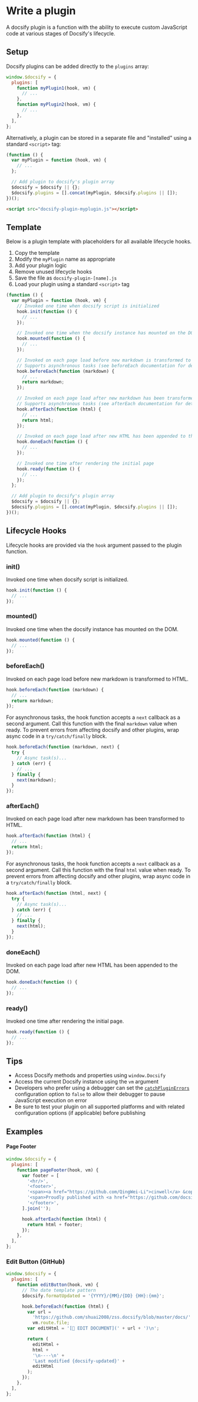 # Write a plugin

A docsify plugin is a function with the ability to execute custom JavaScript code at various stages of Docsify's lifecycle.

## Setup

Docsify plugins can be added directly to the `plugins` array:

```js
window.$docsify = {
  plugins: [
    function myPlugin1(hook, vm) {
      // ...
    },
    function myPlugin2(hook, vm) {
      // ...
    },
  ],
};
```

Alternatively, a plugin can be stored in a separate file and "installed" using a standard `<script>` tag:

```js
(function () {
  var myPlugin = function (hook, vm) {
    // ...
  };

  // Add plugin to docsify's plugin array
  $docsify = $docsify || {};
  $docsify.plugins = [].concat(myPlugin, $docsify.plugins || []);
})();
```

```html
<script src="docsify-plugin-myplugin.js"></script>
```

## Template

Below is a plugin template with placeholders for all available lifecycle hooks.

1. Copy the template
1. Modify the `myPlugin` name as appropriate
1. Add your plugin logic
1. Remove unused lifecycle hooks
1. Save the file as `docsify-plugin-[name].js`
1. Load your plugin using a standard `<script>` tag

```js
(function () {
  var myPlugin = function (hook, vm) {
    // Invoked one time when docsify script is initialized
    hook.init(function () {
      // ...
    });

    // Invoked one time when the docsify instance has mounted on the DOM
    hook.mounted(function () {
      // ...
    });

    // Invoked on each page load before new markdown is transformed to HTML.
    // Supports asynchronous tasks (see beforeEach documentation for details).
    hook.beforeEach(function (markdown) {
      // ...
      return markdown;
    });

    // Invoked on each page load after new markdown has been transformed to HTML.
    // Supports asynchronous tasks (see afterEach documentation for details).
    hook.afterEach(function (html) {
      // ...
      return html;
    });

    // Invoked on each page load after new HTML has been appended to the DOM
    hook.doneEach(function () {
      // ...
    });

    // Invoked one time after rendering the initial page
    hook.ready(function () {
      // ...
    });
  };

  // Add plugin to docsify's plugin array
  $docsify = $docsify || {};
  $docsify.plugins = [].concat(myPlugin, $docsify.plugins || []);
})();
```

## Lifecycle Hooks

Lifecycle hooks are provided via the `hook` argument passed to the plugin function.

### init()

Invoked one time when docsify script is initialized.

```js
hook.init(function () {
  // ...
});
```

### mounted()

Invoked one time when the docsify instance has mounted on the DOM.

```js
hook.mounted(function () {
  // ...
});
```

### beforeEach()

Invoked on each page load before new markdown is transformed to HTML.

```js
hook.beforeEach(function (markdown) {
  // ...
  return markdown;
});
```

For asynchronous tasks, the hook function accepts a `next` callback as a second argument. Call this function with the final `markdown` value when ready. To prevent errors from affecting docsify and other plugins, wrap async code in a `try/catch/finally` block.

```js
hook.beforeEach(function (markdown, next) {
  try {
    // Async task(s)...
  } catch (err) {
    // ...
  } finally {
    next(markdown);
  }
});
```

### afterEach()

Invoked on each page load after new markdown has been transformed to HTML.

```js
hook.afterEach(function (html) {
  // ...
  return html;
});
```

For asynchronous tasks, the hook function accepts a `next` callback as a second argument. Call this function with the final `html` value when ready. To prevent errors from affecting docsify and other plugins, wrap async code in a `try/catch/finally` block.

```js
hook.afterEach(function (html, next) {
  try {
    // Async task(s)...
  } catch (err) {
    // ...
  } finally {
    next(html);
  }
});
```

### doneEach()

Invoked on each page load after new HTML has been appended to the DOM.

```js
hook.doneEach(function () {
  // ...
});
```

### ready()

Invoked one time after rendering the initial page.

```js
hook.ready(function () {
  // ...
});
```

## Tips

- Access Docsify methods and properties using `window.Docsify`
- Access the current Docsify instance using the `vm` argument
- Developers who prefer using a debugger can set the [`catchPluginErrors`](configuration#catchpluginerrors) configuration option to `false` to allow their debugger to pause JavaScript execution on error
- Be sure to test your plugin on all supported platforms and with related configuration options (if applicable) before publishing

## Examples

#### Page Footer

```js
window.$docsify = {
  plugins: [
    function pageFooter(hook, vm) {
      var footer = [
        '<hr/>',
        '<footer>',
        '<span><a href="https://github.com/QingWei-Li">cinwell</a> &copy;2017.</span>',
        '<span>Proudly published with <a href="https://github.com/docsifyjs/docsify" target="_blank">docsify</a>.</span>',
        '</footer>',
      ].join('');

      hook.afterEach(function (html) {
        return html + footer;
      });
    },
  ],
};
```

### Edit Button (GitHub)

```js
window.$docsify = {
  plugins: [
    function editButton(hook, vm) {
      // The date template pattern
      $docsify.formatUpdated = '{YYYY}/{MM}/{DD} {HH}:{mm}';

      hook.beforeEach(function (html) {
        var url =
          'https://github.com/shuai2008/zss.docsify/blob/master/docs/' +
          vm.route.file;
        var editHtml = '[📝 EDIT DOCUMENT](' + url + ')\n';

        return (
          editHtml +
          html +
          '\n----\n' +
          'Last modified {docsify-updated}' +
          editHtml
        );
      });
    },
  ],
};
```
